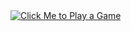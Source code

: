 <a href="https://nuthan-444.github.io/JavaScript_Things/Rock-paper-scissors/" target="_blank">
  <img src="https://img.shields.io/badge/Click%20Me%20to%20Play%20a%20Game-1E90FF?style=for-the-badge&logo=gamepad&logoColor=white" alt="Click Me to Play a Game"/>
</a>
